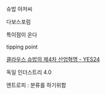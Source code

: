 

슈밥 아저씨



다보스포럼 



특이점이 온다



tipping point



[클라우스 슈밥의 제4차 산업혁명 - YES24](http://www.yes24.com/Product/Goods/25600088)



독일 인더스트리 4.0





엔트로피 : 분류를 하기위함

